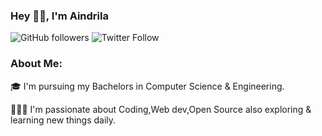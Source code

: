 ### Hey 👋🏻, I'm Aindrila

![GitHub followers](https://img.shields.io/github/followers/aindrila2412?style=social) ![Twitter Follow](https://img.shields.io/twitter/follow/AindrilaDas11?style=social)
### About Me:


🎓 I'm pursuing my Bachelors in Computer Science & Engineering.

👩🏻‍💻 I'm passionate about Coding,Web dev,Open Source also exploring & learning new things daily.

